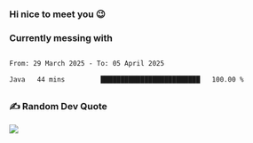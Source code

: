 ### Hi nice to meet you 😉 

### Currently messing with


 ##
 
<!--START_SECTION:waka-->

```txt
From: 29 March 2025 - To: 05 April 2025

Java   44 mins         █████████████████████████   100.00 %
```

<!--END_SECTION:waka-->

##

### ✍️ Random Dev Quote
![](https://quotes-github-readme.vercel.app/api?type=horizontal&theme=dark)

##

